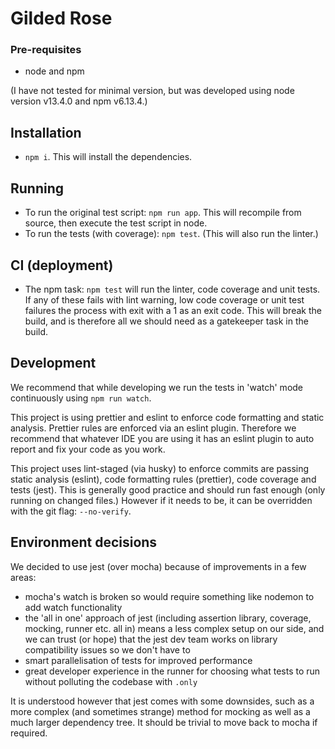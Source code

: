 # Gilded Rose

### Pre-requisites

 * node and npm

(I have not tested for minimal version, but was developed using node version v13.4.0 and npm v6.13.4.)

## Installation

 * `npm i`. This will install the dependencies.

## Running

 * To run the original test script: `npm run app`. This will recompile from source, then execute the test script in node.
 * To run the tests (with coverage): `npm test`. (This will also run the linter.)

## CI (deployment)

 * The npm task: `npm test` will run the linter, code coverage and unit tests. If any of these fails with lint warning, low code coverage or unit test failures the process with exit with a 1 as an exit code. This will break the build, and is therefore all we should need as a gatekeeper task in the build.

## Development

We recommend that while developing we run the tests in 'watch' mode continuously using `npm run watch`.

This project is using prettier and eslint to enforce code formatting and static analysis. Prettier rules are enforced via an eslint plugin. Therefore we recommend that whatever IDE you are using it has an eslint plugin to auto report and fix your code as you work.

This project uses lint-staged (via husky) to enforce commits are passing static analysis (eslint), code formatting rules (prettier), code coverage and tests (jest). This is generally good practice and should run fast enough (only running on changed files.) However if it needs to be, it can be overridden with the git flag: `--no-verify`.

## Environment decisions

We decided to use jest (over mocha) because of improvements in a few areas:

 * mocha's watch is broken so would require something like nodemon to add watch functionality
 * the 'all in one' approach of jest (including assertion library, coverage, mocking, runner etc. all in) means a less complex setup on our side, and we can trust (or hope) that the jest dev team works on library compatibility issues so we don't have to
 * smart parallelisation of tests for improved performance
 * great developer experience in the runner for choosing what tests to run without polluting the codebase with `.only`

It is understood however that jest comes with some downsides, such as a more complex (and sometimes strange) method for mocking as well as a much larger dependency tree. It should be trivial to move back to mocha if required.


